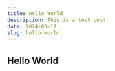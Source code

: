 ```yaml
---
title: Hello World
description: This is a test post.
date: 2024-03-17
slug: hello-world
---
```



## Hello World

